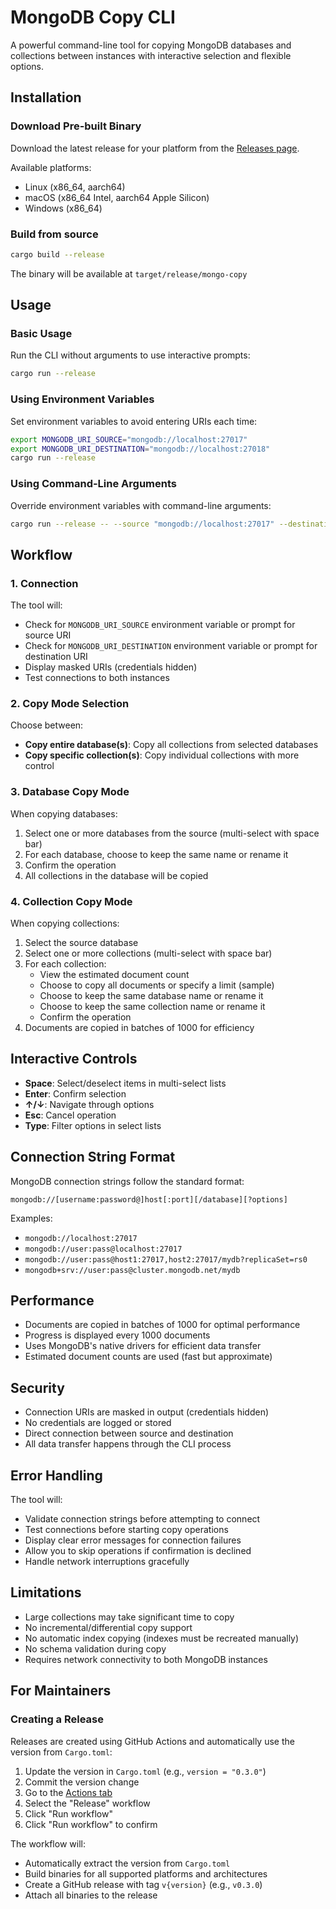 # MongoDB Copy CLI

A powerful command-line tool for copying MongoDB databases and collections between instances with interactive selection and flexible options.

## Installation

### Download Pre-built Binary

Download the latest release for your platform from the [Releases page](https://github.com/ShaunSHamilton/mongo-copy/releases).

Available platforms:
- Linux (x86_64, aarch64)
- macOS (x86_64 Intel, aarch64 Apple Silicon)
- Windows (x86_64)

### Build from source

```bash
cargo build --release
```

The binary will be available at `target/release/mongo-copy`

## Usage

### Basic Usage

Run the CLI without arguments to use interactive prompts:

```bash
cargo run --release
```

### Using Environment Variables

Set environment variables to avoid entering URIs each time:

```bash
export MONGODB_URI_SOURCE="mongodb://localhost:27017"
export MONGODB_URI_DESTINATION="mongodb://localhost:27018"
cargo run --release
```

### Using Command-Line Arguments

Override environment variables with command-line arguments:

```bash
cargo run --release -- --source "mongodb://localhost:27017" --destination "mongodb://localhost:27018"
```

## Workflow

### 1. Connection

The tool will:

- Check for `MONGODB_URI_SOURCE` environment variable or prompt for source URI
- Check for `MONGODB_URI_DESTINATION` environment variable or prompt for destination URI
- Display masked URIs (credentials hidden)
- Test connections to both instances

### 2. Copy Mode Selection

Choose between:

- **Copy entire database(s)**: Copy all collections from selected databases
- **Copy specific collection(s)**: Copy individual collections with more control

### 3. Database Copy Mode

When copying databases:

1. Select one or more databases from the source (multi-select with space bar)
2. For each database, choose to keep the same name or rename it
3. Confirm the operation
4. All collections in the database will be copied

### 4. Collection Copy Mode

When copying collections:

1. Select the source database
2. Select one or more collections (multi-select with space bar)
3. For each collection:
   - View the estimated document count
   - Choose to copy all documents or specify a limit (sample)
   - Choose to keep the same database name or rename it
   - Choose to keep the same collection name or rename it
   - Confirm the operation
4. Documents are copied in batches of 1000 for efficiency

## Interactive Controls

- **Space**: Select/deselect items in multi-select lists
- **Enter**: Confirm selection
- **↑/↓**: Navigate through options
- **Esc**: Cancel operation
- **Type**: Filter options in select lists

## Connection String Format

MongoDB connection strings follow the standard format:

```
mongodb://[username:password@]host[:port][/database][?options]
```

Examples:

- `mongodb://localhost:27017`
- `mongodb://user:pass@localhost:27017`
- `mongodb://user:pass@host1:27017,host2:27017/mydb?replicaSet=rs0`
- `mongodb+srv://user:pass@cluster.mongodb.net/mydb`

## Performance

- Documents are copied in batches of 1000 for optimal performance
- Progress is displayed every 1000 documents
- Uses MongoDB's native drivers for efficient data transfer
- Estimated document counts are used (fast but approximate)

## Security

- Connection URIs are masked in output (credentials hidden)
- No credentials are logged or stored
- Direct connection between source and destination
- All data transfer happens through the CLI process

## Error Handling

The tool will:

- Validate connection strings before attempting to connect
- Test connections before starting copy operations
- Display clear error messages for connection failures
- Allow you to skip operations if confirmation is declined
- Handle network interruptions gracefully

## Limitations

- Large collections may take significant time to copy
- No incremental/differential copy support
- No automatic index copying (indexes must be recreated manually)
- No schema validation during copy
- Requires network connectivity to both MongoDB instances

## For Maintainers

### Creating a Release

Releases are created using GitHub Actions and automatically use the version from `Cargo.toml`:

1. Update the version in `Cargo.toml` (e.g., `version = "0.3.0"`)
2. Commit the version change
3. Go to the [Actions tab](https://github.com/ShaunSHamilton/mongo-copy/actions)
4. Select the "Release" workflow
5. Click "Run workflow"
6. Click "Run workflow" to confirm

The workflow will:
- Automatically extract the version from `Cargo.toml`
- Build binaries for all supported platforms and architectures
- Create a GitHub release with tag `v{version}` (e.g., `v0.3.0`)
- Attach all binaries to the release
